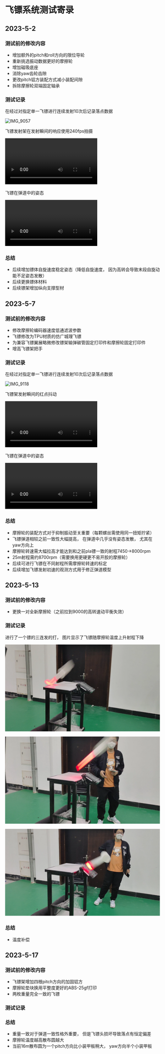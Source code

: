 # 飞镖系统测试寄录

## 2023-5-2

### 测试前的修改内容

- 增加额外的pitch和roll方向的限位导轮
- 重新挑选振动数据更好的摩擦轮
- 增加磁吸底座
- 消除yaw齿轮齿隙
- 更改pitch铝方装配方式减小装配间隙
- 拆除摩擦轮双端固定轴承

### 测试记录

在经过对指定单一飞镖进行连续发射10次后记录落点数据

![IMG_9057](updatelogs.assets/IMG_9057.jpg)

飞镖发射架在发射瞬间的响应使用240fps拍摄

<video src="updatelogs.assets/IMG_9056.MOV"></video>

飞镖在弹道中的姿态

<video src="updatelogs.assets/VID_20230502_144433.mp4"></video>

### 总结

- 后续增加镖体自旋速度稳定姿态（降低自旋速度， 因为高转会导致末段自旋动能不足姿态发散）
- 后续更换镖体材料
- 后续镖架增加纵向支撑型材

## 2023-5-7

### 测试前的修改内容

- 修改摩擦轮编码器速度低通滤波参数
- 飞镖修改为TPU材质的仿广城理飞镖
- 为兼容飞镖翼展略微修改镖架输弹碳管固定打印件和摩擦轮固定打印件
- 增高飞镖架把手

### 测试记录

在经过对指定单一飞镖进行连续发射10次后记录落点数据

![IMG_9118](updatelogs.assets/IMG_9118.jpg)

飞镖架发射瞬间的红点抖动

<video src="updatelogs.assets/QQ视频20230509103541.mp4"></video>

飞镖在弹道中的姿态

<video src="updatelogs.assets/5FAC98E3E07F1F0252A80ECA0C74D347.MP4"></video>

### 总结

- 摩擦轮的装配方式对于抑制振动至关重要（每颗螺丝需使用同一扭矩拧紧）
- 飞镖弹道相较之前一致性大幅提高， 在弹道中几乎没有姿态发散， 尤其在yaw方向上
- 摩擦轮转速需大幅拉高才能达到和之前pla镖一致的射程7450→8000rpm
- 25m射程需约8700rpm（需要换用更硬更不易开胶的摩擦轮）
- 后续可进行飞镖在不同射程所需摩擦轮转速的标定
- 后续增加飞镖发射初速的观测方式用于修正弹道模型

## 2023-5-13

### 测试前的修改内容

- 更换一对全新摩擦轮（之前拉到9000的高转速动平衡失效）

### 测试记录

进行了一个镖的三连发的打， 图片显示了飞镖随摩擦轮温度上升射程下降

![video_20230513_210340.00_00_00_04.Still001](updatelogs.assets/video_20230513_210340.00_00_00_04.Still001.png)

![video_20230513_210340.00_00_00_13.Still002](updatelogs.assets/video_20230513_210340.00_00_00_13.Still002.png)

![video_20230513_210340.00_00_00_24.Still003](updatelogs.assets/video_20230513_210340.00_00_00_24.Still003.png)

### 总结

- 温度补偿

## 2023-5-17

### 测试前的修改内容

- 飞镖架增加四根pitch方向的加固铝方
- 摩擦轮垫块换用平整度更好的ABS-25gf打印
- 两枚重量完全一致的飞镖

### 测试记录

### 总结

- 重量一致对于弹道一致性格外重要， 但是飞镖头损坏导致落点有恒定偏差
- 摩擦轮温度越高散布圆越大
- 当前16m散布圆为一个pitch方向比小装甲板稍大， yaw方向半个小装甲板